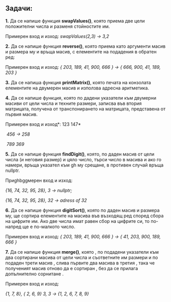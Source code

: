 ## **Задачи:**  

 

 

**1.**   Да се напише функция **swapValues()**, която приема две цели положителни числа и разменя стойностите им.

Примерен вход и изход: *swapValues(2,3) -> 3,2*

 

**2.**   Да се напише функция **reverse()**, която приема като аргументи масив и размера му и връща масив, с елементите на подадения в обратен ред: 

Примерен вход и изход: *{ 203, 189, 41, 900, 666 } ->* *{* *666,* *900,* *41,* *189,* *203* *}*

 

**3.**   Да се напиша функция **printMatrix()**, която печата на конзолата елементите на двумерен масив и използва адресна аритметика. 

 

**4.**   Да се напише функция, която по дадени указатели към двумерни масиви от цели числа и техните размери, записва във втория матрицата, получена от транспонирането на матрицата, представена от първия масив.

Примерен вход и изход*:     123         147*

​                         *456    ->   258*

​                         *789        369*

 

**5.**   Да се напише функция **findDigit()**, която, по даден масив от цели числа (и неговия размер) и цяло число, търси число в масива и ако го намери, връща указател към  gh му срещане, в противeн случай връща nullptr.

Приghbggмерен вход и изход: 

*{16, 74, 32, 95, 28}, 3 -> nullptr;*

*{16, 74, 32, 95, 28}, 32 -> adress of 32*

 

**6.**   Да се напише функция **digitSort()**, която по даден масив и размера му, ще сортира елементите на масива във възходящ ред според сбора на цифрите им. Ако две числа имат равен сбор на цифрите си, то по-напред ще е по-малкото число.

Примерен вход и изход: *{ 203, 189, 41, 900, 666 } ->* *{ 41,* *203, 900, 189, 666* *}*

 

**7.**   Да се напише функция **merge()**, която , по подадени указатели към два сортирани масива от цели числа и съответните им размери и по подаден трети масив , слива първите два масива в третия , така че полученият масив отново да е сортиран , без да се прилага допълнително сорнитане . 

Примерен вход и изход:

*{1, 7, 8},* *{ 2, 6, 9} 3, 3 -> {1, 2, 6, 7, 8, 9}*

 
